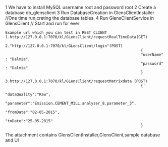 1 We have to install MySQL username root and password root
2 Create a database db_glensclient
3 Run DatabaseCreation in GlensClientInstaller //One time run,creting the database tables.
4 Run GlensClientService in GlensClient // Start and run for ever

	Example url which you can test in REST CLIENT 1.http://127.0.0.1:7070/kl/GLensClient/requestRealTimeData(GET)
												  2."http://127.0.0.1:7070/kl/GLensClient/login"(POST) 
																{
																"userName" : "Dalmia",
																"password" : "Dalmia"
																}
												  3.http://127.0.0.1:7070/kl/GLensClient/requestMatrixdata (POST)
																{'
																"dataQuality":"Raw",
																"parameter":"Emission.CEMENT_MILL.analyser_8.parameter_3",
																"fromDate":"02-05-2015",
																"toDate":"25-05-2015"
																}
																
																
																
The attachment contains GlensClientInstaller,GlensClient,sample database and UI

